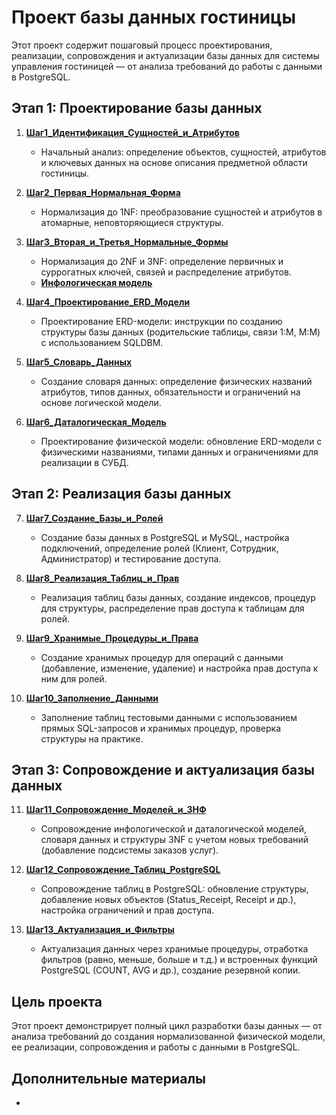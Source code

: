 # Проект базы данных гостиницы

Этот проект содержит пошаговый процесс проектирования, реализации, сопровождения и актуализации базы данных для системы управления гостиницей — от анализа требований до работы с данными в PostgreSQL.

## Этап 1: Проектирование базы данных

1. **[Шаг1_Идентификация_Сущностей_и_Атрибутов](./Step_1_Database_Design/Step1_Entity_and_Attribute_Identification.docx)**  
   - Начальный анализ: определение объектов, сущностей, атрибутов и ключевых данных на основе описания предметной области гостиницы.

2. **[Шаг2_Первая_Нормальная_Форма](./Step_1_Database_Design/Step2_First_Normal_Form.docx)**  
   - Нормализация до 1NF: преобразование сущностей и атрибутов в атомарные, неповторяющиеся структуры.

3. **[Шаг3_Вторая_и_Третья_Нормальные_Формы](./Step_1_Database_Design/Step3_Second_and_Third_Normal_Forms.docx)**  
   - Нормализация до 2NF и 3NF: определение первичных и суррогатных ключей, связей и распределение атрибутов.
   - **[Инфологическая модель](./Step_1_Database_Design/Infological_model.drawio)**

4. **[Шаг4_Проектирование_ERD_Модели](./Step_1_Database_Design/Step4_ERD_Model_Design.docx)**  
   - Проектирование ERD-модели: инструкции по созданию структуры базы данных (родительские таблицы, связи 1:М, М:М) с использованием SQLDBM.

5. **[Шаг5_Словарь_Данных](./Step_1_Database_Design/Step5_Data_Dictionary.docx)**  
   - Создание словаря данных: определение физических названий атрибутов, типов данных, обязательности и ограничений на основе логической модели.

6. **[Шаг6_Даталогическая_Модель](./Step_1_Database_Design/Step6_Datalogical_Model.docx)**  
   - Проектирование физической модели: обновление ERD-модели с физическими названиями, типами данных и ограничениями для реализации в СУБД.

## Этап 2: Реализация базы данных

7. **[Шаг7_Создание_Базы_и_Ролей](./Step_2_Realization_database/Step7_Database_and_Roles_Creation.docx)**  
   - Создание базы данных в PostgreSQL и MySQL, настройка подключений, определение ролей (Клиент, Сотрудник, Администратор) и тестирование доступа.

8. **[Шаг8_Реализация_Таблиц_и_Прав](./Step_2_Realization_database/Step8_Tables_and_Permissions_Implementation.docx)**  
   - Реализация таблиц базы данных, создание индексов, процедур для структуры, распределение прав доступа к таблицам для ролей.

9. **[Шаг9_Хранимые_Процедуры_и_Права](./Step_2_Realization_database/Step9_Stored_Procedures_and_Permissions.docx)**  
   - Создание хранимых процедур для операций с данными (добавление, изменение, удаление) и настройка прав доступа к ним для ролей.

10. **[Шаг10_Заполнение_Данными](./Step_2_Realization_database/Step10_Data_Population.docx)**  
    - Заполнение таблиц тестовыми данными с использованием прямых SQL-запросов и хранимых процедур, проверка структуры на практике.

## Этап 3: Сопровождение и актуализация базы данных

11. **[Шаг11_Сопровождение_Моделей_и_3НФ](./Step_3_Escort_and_updating_database/Step11_Models_and_3NF_Maintenance.docx)**  
    - Сопровождение инфологической и даталогической моделей, словаря данных и структуры 3NF с учетом новых требований (добавление подсистемы заказов услуг).

12. **[Шаг12_Сопровождение_Таблиц_PostgreSQL](./Step_3_Escort_and_updating_database/Step12_PostgreSQL_Tables_Maintenance.docx)**  
    - Сопровождение таблиц в PostgreSQL: обновление структуры, добавление новых объектов (Status_Receipt, Receipt и др.), настройка ограничений и прав доступа.

13. **[Шаг13_Актуализация_и_Фильтры](./Step_3_Escort_and_updating_database/Step13_Data_Updating_and_Filters.docx)**  
    - Актуализация данных через хранимые процедуры, отработка фильтров (равно, меньше, больше и т.д.) и встроенных функций PostgreSQL (COUNT, AVG и др.), создание резервной копии.

## Цель проекта
Этот проект демонстрирует полный цикл разработки базы данных — от анализа требований до создания нормализованной физической модели, ее реализации, сопровождения и работы с данными в PostgreSQL.

## Дополнительные материалы
- 
